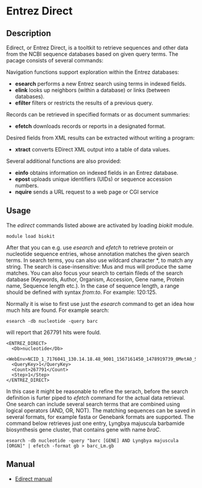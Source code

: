 # Entrez Direct

## Description

Edirect, or Entrez Direct,  is a tooltkit to retrieve sequences and other data from the NCBI sequence databases based on given query terms. 
The pacage consists of several commands:

Navigation functions support exploration within the Entrez databases:

*    **esearch** performs a new Entrez search using terms in indexed fields.
*    **elink** looks up neighbors (within a database) or links (between databases).
*    **efilter** filters or restricts the results of a previous query.

Records can be retrieved in specified formats or as document summaries:

*    **efetch** downloads records or reports in a designated format.

Desired fields from XML results can be extracted without writing a program:

*    **xtract** converts EDirect XML output into a table of data values.

Several additional functions are also provided:

*    **einfo** obtains information on indexed fields in an Entrez database.
*    **epost** uploads unique identifiers (UIDs) or sequence accession numbers.
*    **nquire** sends a URL request to a web page or CGI service


## Usage

The _edirect_ commands listed abowe are activated by loading _biokit_ module.

```text
module load biokit
```

After that you can e.g. use _esearch_ and _efetch_ to retrieve protein or nucleotide sequence entries, whose annotation matches the given search terms. In search terms, you can also use wildcard character *, to match any string. The search is case-insensitive: Mus and mus will produce the same matches. You can also focus your search to certain fileds of the search database (Keywords, Author, Organism, Accession, Gene name, Protein name, Sequence length etc.). In the case of sequence length, a range should be defined with syntax _from_:_to_. For example: 120:125.


Normally it is wise to first use just the _esearch_ command to get an idea how much hits are found. 
For example search:
```text
esearch -db nucleotide -query barc
```
will report that 267791 hits were fould.
```text
<ENTREZ_DIRECT>
  <Db>nucleotide</Db>
  <WebEnv>NCID_1_7176041_130.14.18.48_9001_1567161450_1478919739_0MetA0_S_MegaStore</WebEnv>
  <QueryKey>1</QueryKey>
  <Count>267791</Count>
  <Step>1</Step>
</ENTREZ_DIRECT>
```

In this case it might be reasonable to refine the serach, before the search definition is furter piped to _efetch_ command for the actual data retrieval. One search can include several search terms that are combined using logical operators (AND, OR, NOT). The matching sequences can be saved in several formats, for example fasta or Genebank formats are supported. The command below retrieves just one entry, Lyngbya majuscula barbamide biosynthesis gene cluster, that contains gene with name _braC_.

```text
esearch -db nucleotide -query "barc [GENE] AND Lyngbya majuscula [ORGN]" | efetch -format gb > barc_Lm.gb
```


## Manual

*    [Edirect manual](https://www.ncbi.nlm.nih.gov/books/NBK179288/)


